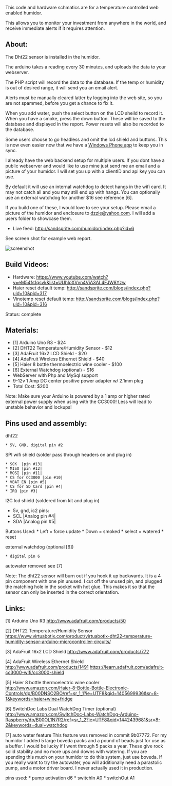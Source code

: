 
This code and hardware schmatics are for a temperature 
controlled web enabled humidor. 

This allows you to monitor your investment from anywhere
in the world, and receive immediate alerts if it requires
attention.

About:
----------------------------------------------
The Dht22 sensor is installed in the humidor.

The arduino takes a reading every 30 minutes, and uploads
the data to your webserver.

The PHP script will record the data to the database. If
the temp or humidity is out of desired range, it will send
you an email alert. 

Alerts must be manually cleared latter by logging into the 
web site, so you are not spammed, before you get a chance to fix it.

When you add water, push the select button on the LCD sheild to
record it. When you have a smoke, press the down button. 
These will be saved to the database and displayed in the report.
Power resets will also be recorded to the database.

Some users choose to go headless and omit the lcd shield and buttons.
This is now even easier now that we have a [Windows Phone app](https://www.microsoft.com/en-us/store/apps/iot-humidor/9nblggh6404f) to keep
you in sync. 

I already have the web backend setup for multiple users. If you dont have
a public webserver and would like to use mine just send me an email and a 
picture of your humidor. I will set you up with a clientID and api key you 
can use.

By default it will use an internal watchdog to detect hangs in the wifi card.
It may not catch all and you may still end up with hangs. You can optionally
use an external watchdog for another $16 see reference [6]. 

If you build one of these, I would love to see your setup. Please email a 
picture of the humidor and enclosure to dzzie@yahoo.com. I will add a 
users folder to showcase them. 

* Live feed: http://sandsprite.com/humidor/index.php?id=6

See screen shot for example web report.

![screenshot](https://raw.githubusercontent.com/dzzie/humidor.net/master/screenshot.png)
 
Build Videos:
----------------------------------------------
* Hardware: https://www.youtube.com/watch?v=eM54fs1qsvk&list=UUhIoXVvn4ViA3AL4FJW8Yzw
* Haier reset default temp: http://sandsprite.com/blogs/index.php?uid=10&pid=317
* Vinotemp reset default temp: http://sandsprite.com/blogs/index.php?uid=10&pid=316

Status: complete

Materials:
----------------------------------------------
  * [1] Arduino Uno R3 - $24  
  * [2] DHT22 Temperature/Humidity Sensor - $12
  * [3] AdaFruit 16x2 LCD Shield - $20  
  * [4] AdaFruit Wireless Ethernet Shield - $40 
  * [5] Haier 8 bottle thermoelectric wine cooler - $100
  * [6] External Watchdog (optional) - $16
  * WebServer with Php and MySql support
  * 9-12v 1 Amp DC center positive power adapter w/ 2.1mm plug 
  * Total Cost: $200

Note: Make sure your Arduino is powered by a 1 amp or higher rated external power supply
when using with the CC3000! Less will lead to unstable behavior and lockups!

Pins used and assembly:
----------------------------------------------

dht22

    * 5V, GND, digital pin #2

SPI wifi shield (solder pass through headers on and plug in)

    * SCK  |pin #13|
    * MISO |pin #12|
    * MOSI |pin #11|
    * CS for CC3000 |pin #10|
    * VBAT_EN |pin #5|
    * CS for SD Card |pin #4|
    * IRQ |pin #3|

I2C lcd shield (soldered from kit and plug in)

   * 5v, gnd, ic2 pins:
   * SCL |Analog pin #4| 
   * SDA |Analog pin #5|

   Buttons Used:
      * Left = force update
      * Down = smoked
      * select = watered
      * reset

external watchdog (optional [6])

	* digital pin 6      
      
autowater removed see [7]

Note: The dht22 sensor will burn out if you hook it up backwards. 
    It is a 4 pin component with one pin unused. I cut off the unused 
    pin, and plugged the matching hole in the socket with hot glue. 
    This makes it so that the sensor can only be inserted in the correct orientation.

Links:
---------------------------------------------
[1] Arduino Uno R3
http://www.adafruit.com/products/50

[2] DHT22 Temperature/Humidity Sensor 
https://www.virtuabotix.com/product/virtuabotix-dht22-temperature-humidity-sensor-arduino-microcontroller-circuits/

[3] AdaFruit 16x2 LCD Shield
http://www.adafruit.com/products/772

[4] AdaFruit Wireless Ethernet Shield
http://www.adafruit.com/products/1491
https://learn.adafruit.com/adafruit-cc3000-wifi/cc3000-shield

[5] Haier 8 bottle thermoelectric wine cooler
http://www.amazon.com/Haier-8-Bottle-Bottle-Electronic-Controls/dp/B00DNSO2BO/ref=sr_1_1?ie=UTF8&qid=1405699936&sr=8-1&keywords=haier+wine+fridge

[6] SwitchDoc Labs Dual WatchDog Timer (optional)
http://www.amazon.com/SwitchDoc-Labs-WatchDog-Arduino-Raspberry/dp/B00OL1N7R2/ref=sr_1_2?ie=UTF8&qid=1442439681&sr=8-2&keywords=dual+watchdog

[7] auto water feature 
This feature was removed in commit 9b07772. For my humidor I added 5 large boveda packs
and a pound of beads just for use as a buffer. I would be lucky if I went through 5 packs a year.
These give rock solid stability and no more ups and downs with watering. If you are spending this much
on your humidor to do this system, just use boveda. If you really want to try the autowater, you will 
additionally need a parastolic pump, and a motor driver board. I never actually used it in production.

pins used:
	* pump activation d6
    * switchIn A0
    * switchOut A1
   
   